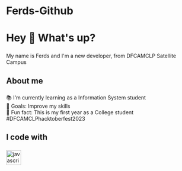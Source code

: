 # Ferds-Github
<h1 align="left">Hey 👋 What's up?</h1>

###

<p align="left">My name is Ferds and I'm a new developer, from DFCAMCLP Satellite Campus</p>

###

<h2 align="left">About me</h2>

###

<p align="left">📚 I'm currently learning as a Information System student<br>🎯 Goals: Improve my skills<br>🎲 Fun fact: This is my first year as a College student<br>#DFCAMCLPhacktoberfest2023</p>

###

<h2 align="left">I code with</h2>

###

<div align="left">
  <img src="https://cdn.jsdelivr.net/gh/devicons/devicon/icons/javascript/javascript-original.svg" height="40" alt="javascript logo"  />
  <img width="12" />
</div>

###

